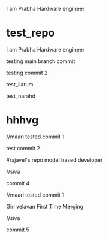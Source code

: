 
I am Prabha Hardware engineer

# test_repo
I am Prabha 
Hardware engineer


testing main branch commit

testing commit 2

test_ilarum

test_narahd

hhhvg
=======

//maari tested commit 1

test commit 2

#rajavel's repo
model based developer


//siva 

commit 4

//maari 
tested commit 1

Giri velavan First Time Merging

//siva

commit 5